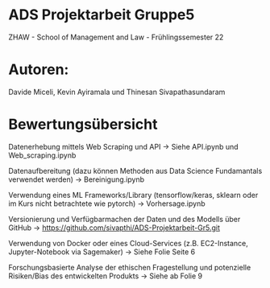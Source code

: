 # ADS Projektarbeit Gruppe5
ZHAW - School of Management and Law - Frühlingssemester 22 


# Autoren:
Davide Miceli, Kevin Ayiramala und Thinesan Sivapathasundaram

















# Bewertungsübersicht 
Datenerhebung mittels Web Scraping und  API 
-> Siehe API.ipynb und Web_scraping.ipynb

Datenaufbereitung (dazu können Methoden aus Data Science Fundamantals verwendet werden) 
-> Bereinigung.ipynb

Verwendung eines ML Frameworks/Library (tensorflow/keras, sklearn oder im Kurs nicht betrachtete wie pytorch) 
-> Vorhersage.ipynb

Versionierung und Verfügbarmachen der Daten und des Modells über GitHub 
-> https://github.com/sivapthi/ADS-Projektarbeit-Gr5.git

Verwendung von Docker oder eines Cloud-Services (z.B. EC2-Instance, Jupyter-Notebook via Sagemaker) 
-> Siehe Folie Seite 6

Forschungsbasierte Analyse der ethischen Fragestellung und potenzielle Risiken/Bias des entwickelten Produkts 
-> Siehe ab  Folie 9
